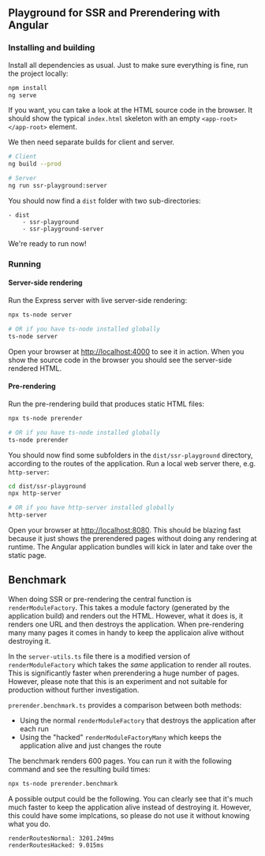 ## Playground for SSR and Prerendering with Angular

### Installing and building

Install all dependencies as usual.
Just to make sure everything is fine, run the project locally:

```bash
npm install
ng serve
```

If you want, you can take a look at the HTML source code in the browser. It should show the typical `index.html` skeleton with an empty `<app-root></app-root>` element.

We then need separate builds for client and server.

```bash
# Client
ng build --prod

# Server
ng run ssr-playground:server
```

You should now find a `dist` folder with two sub-directories:

```
- dist
    - ssr-playground
    - ssr-playground-server
```

We're ready to run now!

### Running

#### Server-side rendering

Run the Express server with live server-side rendering:

```bash
npx ts-node server

# OR if you have ts-node installed globally
ts-node server
```

Open your browser at [http://localhost:4000](http://localhost:4000) to see it in action. When you show the source code in the browser you should see the server-side rendered HTML.


#### Pre-rendering

Run the pre-rendering build that produces static HTML files:

```bash
npx ts-node prerender

# OR if you have ts-node installed globally
ts-node prerender
```

You should now find some subfolders in the `dist/ssr-playground` directory, according to the routes of the application.
Run a local web server there, e.g. `http-server`:

```bash
cd dist/ssr-playground
npx http-server

# OR if you have http-server installed globally
http-server
```

Open your browser at [http://localhost:8080](http://localhost:8080).
This should be blazing fast because it just shows the prerendered pages without doing any rendering at runtime. The Angular application bundles will kick in later and take over the static page.


## Benchmark

When doing SSR or pre-rendering the central function is `renderModuleFactory`.
This takes a module factory (generated by the application build) and renders out the HTML.
However, what it does is, it renders one URL and then destroys the application.
When pre-rendering many many pages it comes in handy to keep the applicaion alive without destroying it.

In the `server-utils.ts` file there is a modified version of `renderModuleFactory` which takes the *same* application to render all routes.
This is significantly faster when prerendering a huge number of pages.
However, please note that this is an experiment and not suitable for production without further investigation.

`prerender.benchmark.ts` provides a comparison between both methods:

- Using the normal `renderModuleFactory` that destroys the application after each run
- Using the "hacked" `renderModuleFactoryMany` which keeps the application alive and just changes the route

The benchmark renders 600 pages. You can run it with the following command and see the resulting build times:

```bash
npx ts-node prerender.benchmark
```

A possible output could be the following. You can clearly see that it's much much faster to keep the application alive instead of destroying it. However, this could have some implcations, so please do not use it without knowing what you do.

```
renderRoutesNormal: 3201.249ms
renderRoutesHacked: 9.015ms
```

